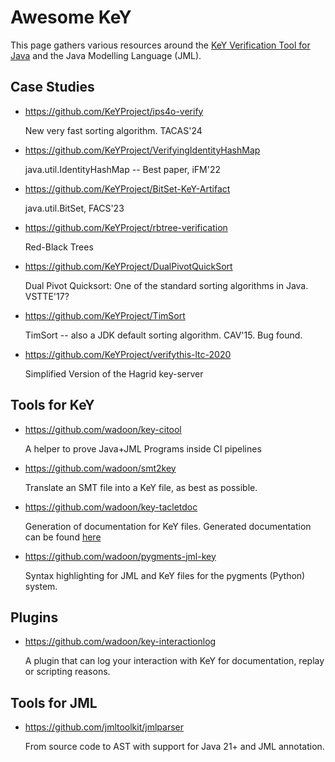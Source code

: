 # Awesome KeY

This page gathers various resources around the [KeY Verification Tool for Java](https://key-project.org) and the Java Modelling Language (JML).

## Case Studies 

* https://github.com/KeYProject/ips4o-verify
  
  New very fast sorting algorithm. TACAS'24

* https://github.com/KeYProject/VerifyingIdentityHashMap

  java.util.IdentityHashMap -- Best paper, iFM'22

* https://github.com/KeYProject/BitSet-KeY-Artifact

  java.util.BitSet, FACS'23

* https://github.com/KeYProject/rbtree-verification

  Red-Black Trees

* https://github.com/KeYProject/DualPivotQuickSort

  Dual Pivot Quicksort: One of the standard sorting algorithms in Java. VSTTE'17?

* https://github.com/KeYProject/TimSort

  TimSort -- also a JDK default sorting algorithm. CAV'15. Bug found. 

* https://github.com/KeYProject/verifythis-ltc-2020

  Simplified Version of the Hagrid key-server

## Tools for KeY

* https://github.com/wadoon/key-citool

  A helper to prove Java+JML Programs inside CI pipelines

* https://github.com/wadoon/smt2key

  Translate an SMT file into a KeY file, as best as possible. 
  
* https://github.com/wadoon/key-tacletdoc

  Generation of documentation for KeY files. Generated documentation can be found [here](https://wadoon.github.io/key-tacletdoc/)
  
* https://github.com/wadoon/pygments-jml-key

  Syntax highlighting for JML and KeY files for the pygments (Python) system. 


## Plugins

* https://github.com/wadoon/key-interactionlog

  A plugin that can log your interaction with KeY for documentation, replay or scripting reasons.



## Tools for JML 

* https://github.com/jmltoolkit/jmlparser

  From source code to AST with support for Java 21+ and JML annotation.
 
